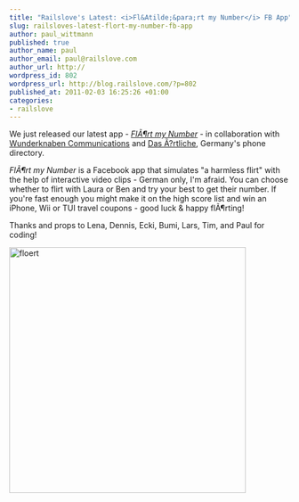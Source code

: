 ```yaml
--- 
title: "Railslove's Latest: <i>Fl&Atilde;&para;rt my Number</i> FB App"
slug: railsloves-latest-flort-my-number-fb-app
author: paul_wittmann
published: true
author_name: paul
author_email: paul@railslove.com
author_url: http://
wordpress_id: 802
wordpress_url: http://blog.railslove.com/?p=802
published_at: 2011-02-03 16:25:26 +01:00
categories: 
- railslove
---
```

<p>We just released our latest app - <a title="Fl&Atilde;&para;rt my Number" href="http://apps.facebook.com/floertmynumber" mce_href="http://apps.facebook.com/floertmynumber" target="_blank"><i>Fl&Atilde;&para;rt my Number</i></a> - in collaboration with <a title="Wunderknaben Communications" href="http://www.wunderknaben.com/" mce_href="http://www.wunderknaben.com/" target="_blank">Wunderknaben Communications</a> and <a title="Das &Atilde;?rtliche" href="http://www.dasoertliche.de/" mce_href="http://www.dasoertliche.de/" target="_blank">Das &Atilde;?rtliche</a>, Germany's phone directory.</p>
<p><i>Fl&Atilde;&para;rt my Number</i> is a Facebook app that simulates "a harmless flirt" with the help of interactive video clips - German only, I'm afraid. You can choose whether to flirt with Laura or Ben and try your best to get their number. If you're fast enough you might make it on the high score list and win an iPhone, Wii or TUI travel coupons - good luck &amp; happy fl&Atilde;&para;rting!</p>
<p>Thanks and props to Lena, Dennis, Ecki, Bumi, Lars, Tim, and Paul for coding!</p>
<p><a target="_blank" title="Fl&Atilde;&para;rt my Number" mce_href="http://apps.facebook.com/floertmynumber" href="http://apps.facebook.com/floertmynumber"><img class="aligncenter size-full wp-image-807" title="floert" src="http://blog.railslove.com/wp-content/uploads/2011/02/floert.jpg" mce_src="http://blog.railslove.com/wp-content/uploads/2011/02/floert.jpg" alt="floert" height="441" width="425"></a></p>

